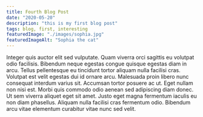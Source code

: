 ```yaml
---
title: Fourth Blog Post
date: "2020-05-20"
description: "this is my first blog post"
tags: blog, first, interesting
featuredImage: "./images/sophia.jpg"
featuredImageAlt: "Sophia the cat"
---
```


Integer quis auctor elit sed vulputate. Quam viverra orci sagittis eu volutpat odio facilisis. Bibendum neque egestas congue quisque egestas diam in arcu. Tellus pellentesque eu tincidunt tortor aliquam nulla facilisi cras. Volutpat est velit egestas dui id ornare arcu. Malesuada proin libero nunc consequat interdum varius sit. Accumsan tortor posuere ac ut. Eget nullam non nisi est. Morbi quis commodo odio aenean sed adipiscing diam donec. Ut sem viverra aliquet eget sit amet. Justo eget magna fermentum iaculis eu non diam phasellus. Aliquam nulla facilisi cras fermentum odio. Bibendum arcu vitae elementum curabitur vitae nunc sed velit.